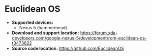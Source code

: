 # Euclidean OS

+ **Supported devices:**
    + Nexus 5 (hammerhead)
+ **Download and support location:** https://forum.xda-developers.com/google-nexus-5/development/rom-euclidean-os-t3473622
+ **Source code location:** https://github.com/EuclideanOS

